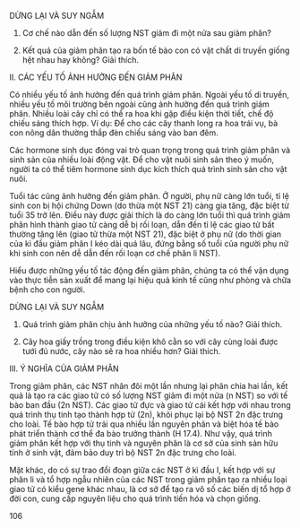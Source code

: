 DỪNG LẠI VÀ SUY NGẪM

1. Cơ chế nào dẫn đến số lượng NST giảm đi một nửa sau giảm phân?

2. Kết quả của giảm phân tạo ra bốn tế bào con có vật chất di truyền giống hệt nhau hay không? Giải thích.

II. CÁC YẾU TỐ ẢNH HƯỞNG ĐẾN GIẢM PHÂN

Có nhiều yếu tố ảnh hưởng đến quá trình giảm phân. Ngoài yếu tố di truyền, nhiều yếu tố môi trường bên ngoài cũng ảnh hưởng đến quá trình giảm phân. Nhiều loài cây chỉ có thể ra hoa khi gặp điều kiện thời tiết, chế độ chiếu sáng thích hợp. Ví dụ: Để cho các cây thanh long ra hoa trái vụ, bà con nông dân thường thắp đèn chiếu sáng vào ban đêm.

Các hormone sinh dục đóng vai trò quan trọng trong quá trình giảm phân và sinh sản của nhiều loài động vật. Để cho vật nuôi sinh sản theo ý muốn, người ta có thể tiêm hormone sinh dục kích thích quá trình sinh sản cho vật nuôi.

Tuổi tác cũng ảnh hưởng đến giảm phân. Ở người, phụ nữ càng lớn tuổi, tỉ lệ sinh con bị hội chứng Down (do thừa một NST 21) càng gia tăng, đặc biệt từ tuổi 35 trở lên. Điều này được giải thích là do càng lớn tuổi thì quá trình giảm phân hình thành giao tử càng dễ bị rối loạn, dẫn đến tỉ lệ các giao tử bất thường tăng lên (giao tử thừa một NST 21), đặc biệt ở phụ nữ (do thời gian của kì đầu giảm phân I kéo dài quá lâu, đứng bằng số tuổi của người phụ nữ khi sinh con nên dễ dẫn đến rối loạn cơ chế phân li NST).

Hiểu được những yếu tố tác động đến giảm phân, chúng ta có thể vận dụng vào thực tiễn sản xuất để mang lại hiệu quả kinh tế cũng như phòng và chữa bệnh cho con người.

DỪNG LẠI VÀ SUY NGẪM

1. Quá trình giảm phân chịu ảnh hưởng của những yếu tố nào? Giải thích.

2. Cây hoa giấy trồng trong điều kiện khô cằn so với cây cùng loài được tưới đủ nước, cây nào sẽ ra hoa nhiều hơn? Giải thích.

III. Ý NGHĨA CỦA GIẢM PHÂN

Trong giảm phân, các NST nhân đôi một lần nhưng lại phân chia hai lần, kết quả là tạo ra các giao tử có số lượng NST giảm đi một nửa (n NST) so với tế bào ban đầu (2n NST). Các giao tử đực và giao tử cái kết hợp với nhau trong quá trình thụ tinh tạo thành hợp tử (2n), khôi phục lại bộ NST 2n đặc trưng cho loài. Tế bào hợp tử trải qua nhiều lần nguyên phân và biệt hóa tế bào phát triển thành cơ thể đa bào trưởng thành (H 17.4). Như vậy, quá trình giảm phân kết hợp với thụ tinh và nguyên phân là cơ sở của sinh sản hữu tính ở sinh vật, đảm bảo duy trì bộ NST 2n đặc trưng cho loài.

Mặt khác, do có sự trao đổi đoạn giữa các NST ở kì đầu I, kết hợp với sự phân li và tổ hợp ngẫu nhiên của các NST trong giảm phân tạo ra nhiều loại giao tử có kiểu gene khác nhau, là cơ sở để tạo ra vô số các biến dị tổ hợp ở đời con, cung cấp nguyên liệu cho quá trình tiến hóa và chọn giống.

106
